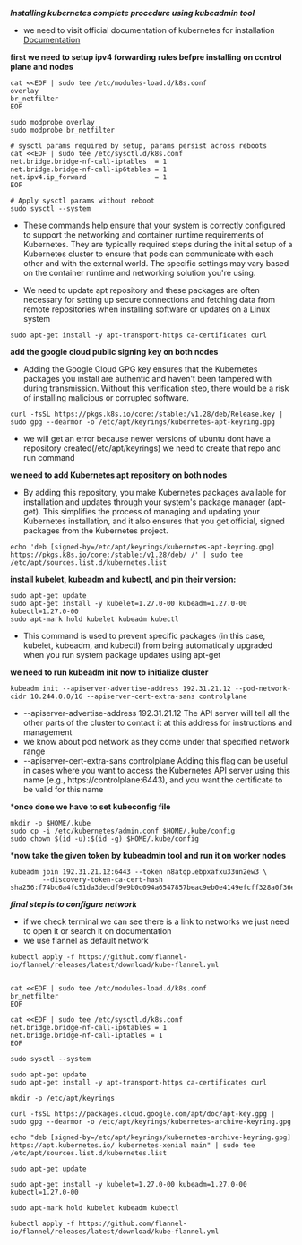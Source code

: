 ***Installing kubernetes complete procedure using kubeadmin tool***

- we need to visit official documentation of kubernetes for installation [Documentation]( https://kubernetes.io/docs/setup/production-environment/tools/kubeadm/install-kubeadm/)

**first we need to setup ipv4 forwarding rules befpre installing on control plane and nodes**
```
cat <<EOF | sudo tee /etc/modules-load.d/k8s.conf
overlay
br_netfilter
EOF

sudo modprobe overlay
sudo modprobe br_netfilter

# sysctl params required by setup, params persist across reboots
cat <<EOF | sudo tee /etc/sysctl.d/k8s.conf
net.bridge.bridge-nf-call-iptables  = 1
net.bridge.bridge-nf-call-ip6tables = 1
net.ipv4.ip_forward                 = 1
EOF

# Apply sysctl params without reboot
sudo sysctl --system
```
- These commands help ensure that your system is correctly configured to support the networking and container runtime requirements of Kubernetes. They are typically required steps during the initial setup of a Kubernetes cluster to ensure that pods can communicate with each other and with the external world. The specific settings may vary based on the container runtime and networking solution you're using.

- We need to update apt repository and these packages are often necessary for setting up secure connections and fetching data from remote repositories when installing software or updates on a Linux system
```
sudo apt-get install -y apt-transport-https ca-certificates curl
```
**add the google cloud public signing key on both nodes**
- Adding the Google Cloud GPG key ensures that the Kubernetes packages you install are authentic and haven't been tampered with during transmission. Without this verification step, there would be a risk of installing malicious or corrupted software.
```
curl -fsSL https://pkgs.k8s.io/core:/stable:/v1.28/deb/Release.key | sudo gpg --dearmor -o /etc/apt/keyrings/kubernetes-apt-keyring.gpg
```
- we will get an error because newer versions of ubuntu dont have a repository created(/etc/apt/keyrings) we need to create that repo and run command
  
**we need to add Kubernetes apt repository on both nodes**
- By adding this repository, you make Kubernetes packages available for installation and updates through your system's package manager (apt-get). This simplifies the process of managing and updating your Kubernetes installation, and it also ensures that you get official, signed packages from the Kubernetes project.
```
echo 'deb [signed-by=/etc/apt/keyrings/kubernetes-apt-keyring.gpg] https://pkgs.k8s.io/core:/stable:/v1.28/deb/ /' | sudo tee /etc/apt/sources.list.d/kubernetes.list
```
**install kubelet, kubeadm and kubectl, and pin their version:**
```
sudo apt-get update
sudo apt-get install -y kubelet=1.27.0-00 kubeadm=1.27.0-00 kubectl=1.27.0-00
sudo apt-mark hold kubelet kubeadm kubectl

```
- This command is used to prevent specific packages (in this case, kubelet, kubeadm, and kubectl) from being automatically upgraded when you run system package updates using apt-get
  
**we need to run kubeadm init now to initialize cluster**
```
kubeadm init --apiserver-advertise-address 192.31.21.12 --pod-network-cidr 10.244.0.0/16 --apiserver-cert-extra-sans controlplane

```
- --apiserver-advertise-address 192.31.21.12 The API server will tell all the other parts of the cluster to contact it at this address for instructions and management
- we know about pod network as they come under that specified network range
- --apiserver-cert-extra-sans controlplane Adding this flag can be useful in cases where you want to access the Kubernetes API server using this name (e.g., https://controlplane:6443), and you want the certificate to be valid for this name

***once done we have to set kubeconfig file**
```
mkdir -p $HOME/.kube
sudo cp -i /etc/kubernetes/admin.conf $HOME/.kube/config
sudo chown $(id -u):$(id -g) $HOME/.kube/config
```
***now take the given token by kubeadmin tool and run it on worker nodes**
```
kubeadm join 192.31.21.12:6443 --token n8atqp.ebpxafxu33un2ew3 \
        --discovery-token-ca-cert-hash sha256:f74bc6a4fc51da3decdf9e9b0c094a6547857beac9eb0e4149efcff328a0f36e 
```

***final step is to configure network***
- if we check terminal we can see there is a link to networks we just need to open it or search it on documentation
- we use flannel as default network
```
kubectl apply -f https://github.com/flannel-io/flannel/releases/latest/download/kube-flannel.yml
```


```

cat <<EOF | sudo tee /etc/modules-load.d/k8s.conf
br_netfilter
EOF

cat <<EOF | sudo tee /etc/sysctl.d/k8s.conf
net.bridge.bridge-nf-call-ip6tables = 1
net.bridge.bridge-nf-call-iptables = 1
EOF

sudo sysctl --system

sudo apt-get update
sudo apt-get install -y apt-transport-https ca-certificates curl

mkdir -p /etc/apt/keyrings

curl -fsSL https://packages.cloud.google.com/apt/doc/apt-key.gpg | sudo gpg --dearmor -o /etc/apt/keyrings/kubernetes-archive-keyring.gpg

echo "deb [signed-by=/etc/apt/keyrings/kubernetes-archive-keyring.gpg] https://apt.kubernetes.io/ kubernetes-xenial main" | sudo tee /etc/apt/sources.list.d/kubernetes.list

sudo apt-get update

sudo apt-get install -y kubelet=1.27.0-00 kubeadm=1.27.0-00 kubectl=1.27.0-00

sudo apt-mark hold kubelet kubeadm kubectl

kubectl apply -f https://github.com/flannel-io/flannel/releases/latest/download/kube-flannel.yml
```
